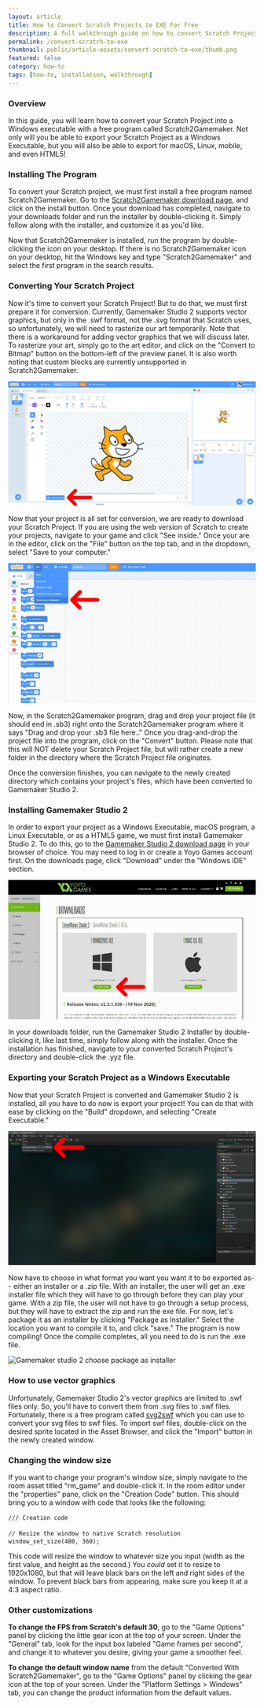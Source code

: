 ```yaml
---
layout: article
title: How to Convert Scratch Projects to EXE For Free
description: A full walkthrough guide on how to convert Scratch Projects to windows executables (.exe) easily, and for free!
permalink: /convert-scratch-to-exe
thumbnail: public/article-assets/convert-scratch-to-exe/thumb.png
featured: false
category: how-to
tags: [how-to, installation, walkthrough]
---
```


### Overview
In this guide, you will learn how to convert your Scratch Project into a Windows executable with a free program called Scratch2Gamemaker. Not only will you be able to export your Scratch Project as a Windows Executable, but you will also be able to export for macOS, Linux, mobile, and even HTML5!

### Installing The Program
To convert your Scratch project, we must first install a free program named Scratch2Gamemaker. Go to the [Scratch2Gamemaker download page](https://scratchconvert.com/scratch2gamemaker), and click on the install button. Once your download has completed, navigate to your downloads folder and run the installer by double-clicking it. Simply follow along with the installer, and customize it as you'd like.

Now that Scratch2Gamemaker is installed, run the program by double-clicking the icon on your desktop. If there is no Scratch2Gamemaker icon on your desktop, hit the Windows key and type "Scratch2Gamemaker" and select the first program in the search results.

### Converting Your Scratch Project
Now it's time to convert your Scratch Project! But to do that, we must first prepare it for conversion. Currently, Gamemaker Studio 2 supports vector graphics, but only in the .swf format, not the .svg format that Scratch uses, so unfortunately, we will need to rasterize our art temporarily. Note that there is a workaround for adding vector graphics that we will discuss later. To rasterize your art, simply go to the art editor, and click on the "Convert to Bitmap" button on the bottom-left of the preview panel. It is also worth noting that custom blocks are currently unsupported in Scratch2Gamemaker.

![Converting scratch sprite to bitmap](public/article-assets/convert-scratch-to-exe/convert-to-bitmap.png)

Now that your project is all set for conversion, we are ready to download your Scratch Project. If you are using the web version of Scratch to create your projects, navigate to your game and click "See inside." Once your are in the editor, click on the "File" button on the top tab, and in the dropdown, select "Save to your computer."

![Saving a Scratch Project As a Local File](public/article-assets/convert-scratch-to-exe/save-scratch-project.png)

Now, in the Scratch2Gamemaker program, drag and drop your project file (it should end in .sb3) right onto the Scratch2Gamemaker program where it says "Drag and drop your .sb3 file here.." Once you drag-and-drop the project file into the program, click on the "Convert" button. Please note that this will NOT delete your Scratch Project file, but will rather create a new folder in the directory where the Scratch Project file originates.

Once the conversion finishes, you can navigate to the newly created directory which contains your project's files, which have been converted to Gamemaker Studio 2.

### Installing Gamemaker Studio 2
In order to export your project as a Windows Executable, macOS program, a Linux Executable, or as a HTML5 game, we must first install Gamemaker Studio 2. To do this, go to the [Gamemaker Studio 2 download page](https://accounts.yoyogames.com/downloads) in your browser of choice. You may need to log in or create a Yoyo Games account first. On the downloads page, click "Download" under the "Windows IDE" section.

![Installing Gamemaker Studio 2](public/article-assets/convert-scratch-to-exe/download-gamemaker.png)

In your downloads folder, run the Gamemaker Studio 2 Installer by double-clicking it, like last time, simply follow along with the installer. Once the installation has finished, navigate to your converted Scratch Project's directory and double-click the .yyz file.

### Exporting your Scratch Project as a Windows Executable
Now that your Scratch Project is converted and Gamemaker Studio 2 is installed, all you have to do now is export your project! You can do that with ease by clicking on the "Build" dropdown, and selecting "Create Executable."

![How to create a gamemaker studio 2 executable](public/article-assets/convert-scratch-to-exe/gamemaker-create-executable.png)

Now have to choose in what format you want you want it to be exported as-- either an installer or a .zip file. With an installer, the user will get an .exe installer file which they will have to go through before they can play your game. With a zip file, the user will not have to go through a setup process, but they will have to extract the zip and run the exe file. For now, let's package it as an installer by clicking "Package as Installer." Select the location you want to compile it to, and click "save." The program is now compiling! Once the compile completes, all you need to do is run the .exe file.

![Gamemaker studio 2 choose package as installer](public/article-assets/convert-scratch-to-exe/package-as-installer.png)

### How to use vector graphics
Unfortunately, Gamemaker Studio 2's vector graphics are limited to .swf files only. So, you'll have to convert them from .svg files to .swf files. Fortunately, there is a free program called [svg2swf](http://svg2swf.sourceforge.net/) which you can use to convert your svg files to swf files. To import swf files, double-click on the desired sprite located in the Asset Browser, and click the "Import" button in the newly created window.

### Changing the window size
If you want to change your program's window size, simply navigate to the room asset titled "rm_game" and double-click it. In the room editor under the "properties" pane, click on the "Creation Code" button. This should bring you to a window with code that looks like the following:

```
/// Creation code

// Resize the window to native Scratch resolution
window_set_size(480, 360);

```

This code will resize the window to whatever size you input (width as the first value, and height as the second.) You *could* set it to resize to 1920x1080, but that will leave black bars on the left and right sides of the window. To prevent black bars from appearing, make sure you keep it at a 4:3 aspect ratio.

### Other customizations
**To change the FPS from Scratch's default 30**, go to the "Game Options" panel by clicking the little gear icon at the top of your screen. Under the "General" tab, look for the input box labeled "Game frames per second", and change it to whatever you desire, giving your game a smoother feel.

**To change the default window name** from the default "Converted With Scratch2Gamemaker", go to the "Game Options" panel by clicking the gear icon at the top of your screen. Under the "Platform Settings > Windows" tab, you can change the product information from the default values.
